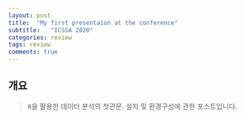 ```yaml
---
layout: post
title:  "My first presentaion at the conference"
subtitle:   "ICSSA 2020"
categories: review
tags: review
comments: true
---
```


## 개요
> `R`을 활용한 데이터 분석의 첫관문. 설치 및 환경구성에 관한 포스트입니다.
